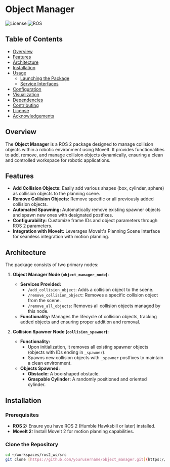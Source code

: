 # Object Manager

![License](https://img.shields.io/badge/license-Apache%202.0-blue.svg)
![ROS](https://img.shields.io/badge/ROS-2%20Humble-orange.svg)

## Table of Contents

- [Overview](#overview)
- [Features](#features)
- [Architecture](#architecture)
- [Installation](#installation)
- [Usage](#usage)
  - [Launching the Package](#launching-the-package)
  - [Service Interfaces](#service-interfaces)
- [Configuration](#configuration)
- [Visualization](#visualization)
- [Dependencies](#dependencies)
- [Contributing](#contributing)
- [License](#license)
- [Acknowledgements](#acknowledgements)

## Overview

The **Object Manager** is a ROS 2 package designed to manage collision objects within a robotic environment using MoveIt. It provides functionalities to add, remove, and manage collision objects dynamically, ensuring a clean and controlled workspace for robotic applications.

## Features

- **Add Collision Objects:** Easily add various shapes (box, cylinder, sphere) as collision objects to the planning scene.
- **Remove Collision Objects:** Remove specific or all previously added collision objects.
- **Automated Spawning:** Automatically remove existing spawner objects and spawn new ones with designated postfixes.
- **Configurability:** Customize frame IDs and object parameters through ROS 2 parameters.
- **Integration with MoveIt:** Leverages MoveIt's Planning Scene Interface for seamless integration with motion planning.

## Architecture

The package consists of two primary nodes:

1. **Object Manager Node (`object_manager_node`):**
   - **Services Provided:**
     - `/add_collision_object`: Adds a collision object to the scene.
     - `/remove_collision_object`: Removes a specific collision object from the scene.
     - `/remove_all_objects`: Removes all collision objects managed by this node.
   - **Functionality:** Manages the lifecycle of collision objects, tracking added objects and ensuring proper addition and removal.

2. **Collision Spawner Node (`collision_spawner`):**
   - **Functionality:**
     - Upon initialization, it removes all existing spawner objects (objects with IDs ending in `_spawner`).
     - Spawns new collision objects with `_spawner` postfixes to maintain a clean environment.
   - **Objects Spawned:**
     - **Obstacle:** A box-shaped obstacle.
     - **Graspable Cylinder:** A randomly positioned and oriented cylinder.

## Installation

### Prerequisites

- **ROS 2:** Ensure you have ROS 2 (Humble Hawksbill or later) installed.
- **MoveIt 2:** Install MoveIt 2 for motion planning capabilities.

### Clone the Repository

```bash
cd ~/workspaces/ros2_ws/src
git clone [https://github.com/yourusername/object_manager.git](https://github.com/pastoriomarco/object_manager.git)
